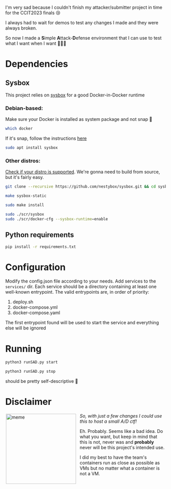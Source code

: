 I'm very sad because I couldn't finish my attacker/submitter project in time for the CCIT2023 finals 😢

I always had to wait for demos to test any changes I made and they were always broken.

So now I made a **S**imple **A**ttack-**D**efense environment that I can use to test what I want when I want 🤯🤯🤯

# Dependencies

## Sysbox
This project relies on [sysbox](https://github.com/nestybox/sysbox) for a good Docker-in-Docker runtime
### Debian-based:
Make sure your Docker is installed as system package and not snap 🤢
```bash
which docker
```
If it's snap, follow the instructions [here](https://github.com/nestybox/sysbox/blob/master/docs/developers-guide/build.md#docker-installation)

```bash
sudo apt install sysbox
```
### Other distros:
[Check if your distro is supported](https://github.com/nestybox/sysbox/blob/master/docs/distro-compat.md). We're gonna need to build from source, but it's fairly easy.
```bash
git clone --recursive https://github.com/nestybox/sysbox.git && cd sysbox
```
```bash
make sysbox-static
```
```bash
sudo make install
```
```bash
sudo ./scr/sysbox  
sudo ./scr/docker-cfg --sysbox-runtime=enable 
```
## Python requirements
```bash
pip install -r requirements.txt
```
# Configuration
Modify the config.json file according to your needs.
Add services to the `services/` dir. 
Each service should be a directory containing at least one well-known entrypoint.
The valid entrypoints are, in order of priority:
1. deploy.sh
2. docker-compose.yml
2. docker-compose.yaml

The first entrypoint found will be used to start the service and everything else will be ignored

# Running
```bash
python3 runSAD.py start
```
```bash
python3 runSAD.py stop
```
should be pretty self-descriptive 🧐

# Disclaimer
<div>
<img style="float: left; margin: 2px 12px 2px 2px" alt="meme" src="https://koinbulteni.com/wp-content/uploads/03933cec60880354d306c92062e557db-768x470.jpg" width="220">

*So, with just a few changes I could use this to host a small A/D ctf!*

Eh. Probably. Seems like a bad idea. Do what you want, but keep in mind that this is not, never was and **probably** never will be this project's intended use. 

I did my best to have the team's containers run as close as possible as VMs but no matter what a container is not a VM.

</div>